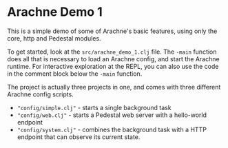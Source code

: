 # Arachne Demo 1

This is a simple demo of some of Arachne's basic features, using only the core, http and Pedestal modules.

To get started, look at the `src/arachne_demo_1.clj` file. The `-main` function does all that is necessary to load an Arachne config, and start the Arachne runtime. For interactive exploration at the REPL, you can also use the code in the comment block below the `-main` function.

The project is actually three projects in one, and comes with three different Arachne config scripts.

- `"config/simple.clj"` - starts a single background task
- `"config/web.clj"` - starts a Pedestal web server with a hello-world endpoint
- `"config/system.clj"` - combines the background task with a HTTP endpoint that can observe its current state.
